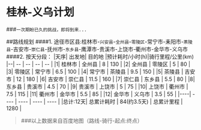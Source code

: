 # 桂林-义乌计划
###`一次期盼已久的挑战，即将到来...`

##路线规划
####1. 途径市区县:桂林市-`兴安县`-`全州县`-`零陵区`-常宁市-耒阳市-`茶陵县`-吉安市-`崇仁县`-抚州市-`东乡县`-鹰潭市-贵溪市-上饶市-衢州市-金华市-义乌市
####2. 按天分段：
|天序| 出发地| 目的地 |预计耗时/小时(h)|骑行里程/公里(km)
|--| -- | -- | -- | -- |
|1| 桂林市 | 全州县 | 8 | 130 |
|2| 全州县 | 零陵区 | 5 | 80 |
|3| 零陵区 | 常宁市 | 6.5 | 100 |
|4| 常宁市 | 茶陵县 | 9.5 | 150 |
|5| 茶陵县 | 吉安市 | 12 | 180 |
|6| 吉安市 | 崇仁县 | 11.5 | 160 |
|7| 崇仁县 | 东乡县 | 5.5 | 80 |
|8| 东乡县 | 贵溪市 | 4.5 | 70 |
|9| 贵溪市 | 上饶市 | 5 | 75 |
|10| 上饶市 | 衢州市 | 7.5 | 115 |
|11| 衢州市 | 金华市 | 5.5 | 85 |
|12| 金华市 | 义乌市 | 3.5 | 55 |
|----| ---- | ---- | ---- | ---- |
|总计:12天|  总累计耗时 | 84(约3.5天) | 总累计里程 | 1280 |
>###以上数据来自百度地图（路线-骑行-起点:终点）

